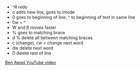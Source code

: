 - ^R redo
- o adds new line, goes to Imode
- 0 goes to beginning of line, ^ to beginning of text in same line
- 0w = ^
- W and B moves faster
- % goes to matching brace
- d % delete all between matching braces
- c (change), cw = change next word
- dw delete next word
- D delete rest of line

[Ben Awad YouTube video](https://www.youtube.com/watch?v=IiwGbcd8S7I&t=3045s)